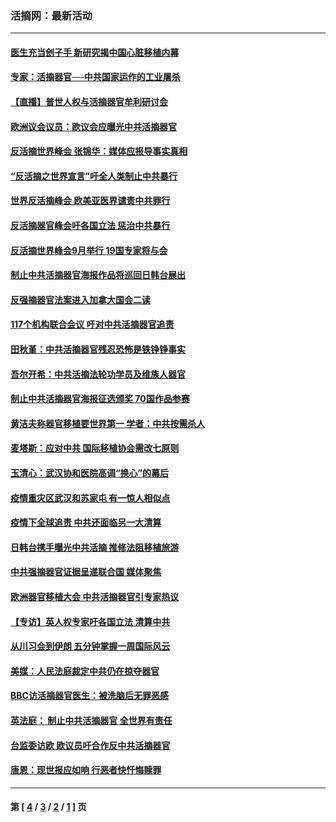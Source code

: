 ### 活摘网：最新活动
---
#### [医生充当刽子手 新研究揭中国心脏移植内幕](../../pages/nf5883/n13772291.md?11020430) 
#### [专家：活摘器官──中共国家运作的工业屠杀](../../pages/nf5883/n13761178.md?11020430) 
#### [【直播】普世人权与活摘器官牟利研讨会](../../pages/nf5883/n13425146.md?11020430) 
#### [欧洲议会议员：欧议会应曝光中共活摘器官](../../pages/nf5883/n13336571.md?11020430) 
#### [反活摘世界峰会 张锦华：媒体应报导事实真相](../../pages/nf5883/n13278502.md?11020430) 
#### [“反活摘之世界宣言”吁全人类制止中共暴行](../../pages/nf5883/n13259730.md?11020430) 
#### [世界反活摘峰会 欧美亚医界谴责中共罪行](../../pages/nf5883/n13253550.md?11020430) 
#### [反活摘器官峰会吁各国立法 惩治中共暴行](../../pages/nf5883/n13245052.md?11020430) 
#### [反活摘世界峰会9月举行 19国专家将与会](../../pages/nf5883/n13201492.md?11020430) 
#### [制止中共活摘器官海报作品将巡回日韩台展出](../../pages/nf5883/n13177791.md?11020430) 
#### [反强摘器官法案进入加拿大国会二读](../../pages/nf5883/n13033450.md?11020430) 
#### [117个机构联合会议 吁对中共活摘器官追责](../../pages/nf5883/n12775087.md?11020430) 
#### [田秋堇：中共活摘器官残忍恐怖是铁铮铮事实](../../pages/nf5883/n12702148.md?11020430) 
#### [吾尔开希：中共活摘法轮功学员及维族人器官](../../pages/nf5883/n12693197.md?11020430) 
#### [制止中共活摘器官海报征选颁奖 70国作品参赛](../../pages/nf5883/n12692050.md?11020430) 
#### [黄洁夫称器官移植要世界第一 学者：中共按需杀人](../../pages/nf5883/n12572329.md?11020430) 
#### [麦塔斯：应对中共 国际移植协会需改七原则](../../pages/nf5883/n12514711.md?11020430) 
#### [玉清心：武汉协和医院高调“换心”的幕后](../../pages/nf5883/n12298730.md?11020430) 
#### [疫情重灾区武汉和苏家屯 有一惊人相似点](../../pages/nf5883/n12150824.md?11020430) 
#### [疫情下全球追责 中共还面临另一大清算](../../pages/nf5883/n12070397.md?11020430) 
#### [日韩台携手曝光中共活摘 推修法阻移植旅游](../../pages/nf5883/n11712046.md?11020430) 
#### [中共强摘器官证据呈递联合国 媒体聚焦](../../pages/nf5883/n11546426.md?11020430) 
#### [欧洲器官移植大会 中共活摘器官引专家热议](../../pages/nf5883/n11539095.md?11020430) 
#### [【专访】英人权专家吁各国立法 清算中共](../../pages/nf5883/n11367315.md?11020430) 
#### [从川习会到伊朗 五分钟掌握一周国际风云](../../pages/nf5883/n11338520.md?11020430) 
#### [美媒：人民法庭裁定中共仍在掠夺器官](../../pages/nf5883/n11334897.md?11020430) 
#### [BBC访活摘器官医生：被洗脑后无罪恶感](../../pages/nf5883/n11335935.md?11020430) 
#### [英法庭： 制止中共活摘器官 全世界有责任](../../pages/nf5883/n11330691.md?11020430) 
#### [台监委访欧 欧议员吁合作反中共活摘器官](../../pages/nf5883/n11109190.md?11020430) 
#### [唐恩：现世报应如响 行恶者快忏悔赎罪](../../pages/nf5883/n11104016.md?11020430) 

---
#### 第 [ [4](./4.md?11020430) / [3](./3.md?11020430) / [2](./2.md?11020430) / [1](./1.md?11020430) ] 页
